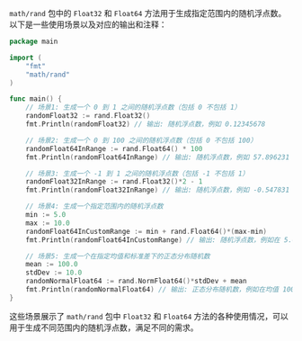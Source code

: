 `math/rand` 包中的 `Float32` 和 `Float64` 方法用于生成指定范围内的随机浮点数。以下是一些使用场景以及对应的输出和注释：

```go
package main

import (
	"fmt"
	"math/rand"
)

func main() {
	// 场景1: 生成一个 0 到 1 之间的随机浮点数（包括 0 不包括 1）
	randomFloat32 := rand.Float32()
	fmt.Println(randomFloat32) // 输出: 随机浮点数，例如 0.12345678

	// 场景2: 生成一个 0 到 100 之间的随机浮点数（包括 0 不包括 100）
	randomFloat64InRange := rand.Float64() * 100
	fmt.Println(randomFloat64InRange) // 输出: 随机浮点数，例如 57.896231

	// 场景3: 生成一个 -1 到 1 之间的随机浮点数（包括 -1 不包括 1）
	randomFloat32InRange := rand.Float32()*2 - 1
	fmt.Println(randomFloat32InRange) // 输出: 随机浮点数，例如 -0.547831

	// 场景4: 生成一个指定范围内的随机浮点数
	min := 5.0
	max := 10.0
	randomFloat64InCustomRange := min + rand.Float64()*(max-min)
	fmt.Println(randomFloat64InCustomRange) // 输出: 随机浮点数，例如在 5.0 到 10.0 之间

	// 场景5: 生成一个在指定均值和标准差下的正态分布随机数
	mean := 100.0
	stdDev := 10.0
	randomNormalFloat64 := rand.NormFloat64()*stdDev + mean
	fmt.Println(randomNormalFloat64) // 输出: 正态分布随机数，例如在均值 100.0 和标准差 10.0 下的值
}
```

这些场景展示了 `math/rand` 包中 `Float32` 和 `Float64` 方法的各种使用情况，可以用于生成不同范围内的随机浮点数，满足不同的需求。